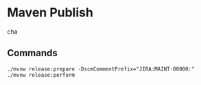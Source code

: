 # Maven Publish

cha

## Commands

```shell
./mvnw release:prepare -DscmCommentPrefix="JIRA:MAINT-00000:"
./mvnw release:perform
```
